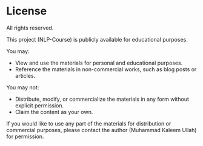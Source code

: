 # License

All rights reserved. 

This project (NLP-Course) is publicly available for educational purposes. 

You may:
- View and use the materials for personal and educational purposes.
- Reference the materials in non-commercial works, such as blog posts or articles.

You may not:
- Distribute, modify, or commercialize the materials in any form without explicit permission.
- Claim the content as your own.

If you would like to use any part of the materials for distribution or commercial purposes, please contact the author (Muhammad Kaleem Ullah) for permission.
